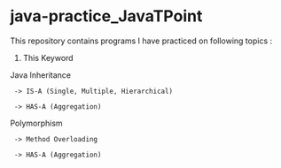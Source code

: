 # java-practice_JavaTPoint

This repository contains programs I have practiced on following topics :

1. This Keyword

Java Inheritance 
  
     -> IS-A (Single, Multiple, Hierarchical)

     -> HAS-A (Aggregation)

Polymorphism

     -> Method Overloading
     
     -> HAS-A (Aggregation)
